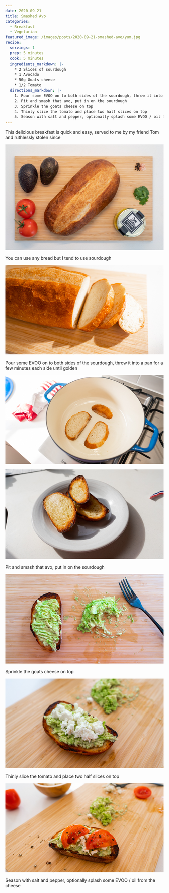 ```yaml
---
date: 2020-09-21
title: Smashed Avo
categories:
  - Breakfast
  - Vegetarian
featured_image: /images/posts/2020-09-21-smashed-avo/yum.jpg
recipe:
  servings: 1
  prep: 5 minutes
  cook: 5 minutes
  ingredients_markdown: |-
    * 2 Slices of sourdough
    * 1 Avocado
    * 50g Goats cheese
    * 1/2 Tomato
  directions_markdown: |-
    1. Pour some EVOO on to both sides of the sourdough, throw it into a pan for a few minutes each side until golden
    2. Pit and smash that avo, put in on the sourdough
    3. Sprinkle the goats cheese on top
    4. Thinly slice the tomato and place two half slices on top
    5. Season with salt and pepper, optionally splash some EVOO / oil from the cheese
---
```


This delicious breakfast is quick and easy, served to me by my friend Tom and ruthlessly stolen since

![Hero](/images/posts/2020-09-21-smashed-avo/hero.jpg)

You can use any bread but I tend to use sourdough

![Bread](/images/posts/2020-09-21-smashed-avo/bread.jpg)

Pour some EVOO on to both sides of the sourdough, throw it into a pan for a few minutes each side until golden

![Toast](/images/posts/2020-09-21-smashed-avo/toast.jpg)

![Toasted](/images/posts/2020-09-21-smashed-avo/toasted.jpg)

Pit and smash that avo, put in on the sourdough

![Smashed](/images/posts/2020-09-21-smashed-avo/smashed.jpg)

Sprinkle the goats cheese on top

![Cheese](/images/posts/2020-09-21-smashed-avo/cheese.jpg)

Thinly slice the tomato and place two half slices on top

![Yum](/images/posts/2020-09-21-smashed-avo/yum.jpg)

Season with salt and pepper, optionally splash some EVOO / oil from the cheese

